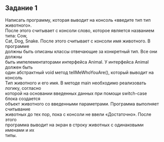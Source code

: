 ## Задание 1
Написать программу, которая выводит на консоль «введите тип тип животного».<br/>
После этого считывает с консоли слово, которое является названием типа: Cow,<br/> Cat,
Dog, Snake.
После этого считывает с консоли имя животного.
В программе<br/> должны быть описаны классы отвечающие за конкретный тип. Все они
должны<br/> быть импелементаторами интерфейса Animal. У интерфейса Animal должен
быть<br/> один абстрактный void метод tellMeWhoYouAre(), который выводит на консоль
<br/>Тип животного и его имя.
В методе main необходимо реализовать логику, согласно<br/> которой на основании
введенных данных при помощи switch-case блока создается<br/> объект животного со
введенными параметрами.
Программа выполняет считывание<br/> животных до тех пор, пока с консоли не ввели
«Достаточно».
После этого<br/> программа выводит на экран в строку животных с одинаковыми именами и
их<br/> типы.
